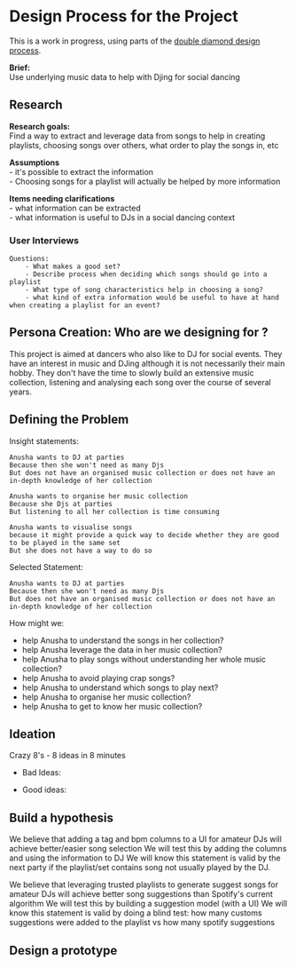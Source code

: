 # Design Process for the Project

This is a work in progress, using parts of the [double diamond design process](https://en.wikipedia.org/wiki/Double_Diamond_(design_process_model)).

**Brief:**<br>
    Use underlying music data to help with Djing for social dancing

## Research

**Research goals:**<br>
    Find a way to extract and leverage data from songs to help in creating playlists, choosing songs over others, what order to play the songs in, etc

**Assumptions**<br>
    - it's possible to extract the information<br>
    - Choosing songs for a playlist will actually be helped by more information<br>

**Items needing clarifications**<br>
    - what information can be extracted<br>
    - what information is useful to DJs in a social dancing context<br>

### User Interviews

    Questions:
        - What makes a good set?
        - Describe process when deciding which songs should go into a playlist
        - What type of song characteristics help in choosing a song?
        - what kind of extra information would be useful to have at hand when creating a playlist for an event?

## Persona Creation: Who are we designing for ?

This project is aimed at dancers who also like to DJ for social events. They have an interest in music and DJing although it is not necessarily their main hobby. They don't have the time to slowly build an extensive music collection, listening and analysing each song over the course of several years.


## Defining the Problem

Insight statements:

    Anusha wants to DJ at parties
    Because then she won't need as many Djs
    But does not have an organised music collection or does not have an in-depth knowledge of her collection

    Anusha wants to organise her music collection
    Because she Djs at parties
    But listening to all her collection is time consuming

    Anusha wants to visualise songs
    because it might provide a quick way to decide whether they are good to be played in the same set
    But she does not have a way to do so
    

Selected Statement:

    Anusha wants to DJ at parties
    Because then she won't need as many Djs
    But does not have an organised music collection or does not have an in-depth knowledge of her collection

How might we:
 - help Anusha to understand the songs in her collection?
 - help Anusha leverage the data in her music collection?
 - help Anusha to play songs without understanding her whole music collection?
 - help Anusha to avoid playing crap songs?
 - help Anusha to understand which songs to play next?
 - help Anusha to organise her music collection?
 - help Anusha to get to know her music collection?

## Ideation

Crazy 8's - 8 ideas in 8 minutes
- Bad Ideas:

- Good ideas:

## Build a hypothesis

We believe that adding a tag and bpm columns to a UI for amateur DJs will achieve better/easier song selection
We will test this by adding the columns and using the information to DJ
We will know this statement is valid by the next party if the playlist/set contains song not usually played by the DJ.

We believe that leveraging trusted playlists to generate suggest songs for amateur DJs will achieve better song suggestions than Spotify's current algorithm
We will test this by building a suggestion model (with a UI)
We will know this statement is valid by doing a blind test: how many customs suggestions were added to the playlist vs how many spotify suggestions


## Design a prototype

